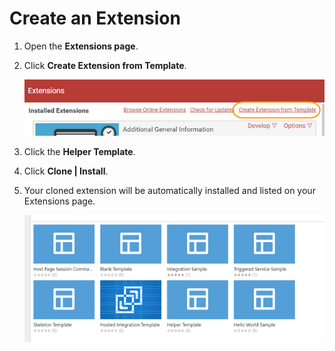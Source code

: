 [title]: # (Create an Extension)
[tags]: # (extension)
[priority]: # (103)
# Create an Extension

1. Open the __Extensions page__.
1. Click __Create Extension from Template__.

   ![create](images/picture4.png)
1. Click the __Helper Template__.
1. Click __Clone | Install__.
1. Your cloned extension will be automatically installed and listed on your Extensions page.

   ![clone](images/picture5.png)
